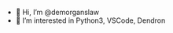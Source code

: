 - 👋 Hi, I’m @demorganslaw
- 👀 I’m interested in Python3, VSCode, Dendron

<!---
demorganslaw/demorganslaw is a ✨ special ✨ repository because its `README.md` (this file) appears on your GitHub profile.
You can click the Preview link to take a look at your changes.
--->
